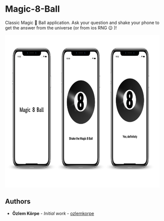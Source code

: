 # Magic-8-Ball
Classic Magic 🎱 Ball  application. Ask your question and shake your phone to get the answer from the universe (or from ios RNG 😉 )!

<p align="center">
    <img src="https://github.com/ozlemkorpe/Magic-8-Ball/blob/main/Screenshots/Magic-8-Ball-Screenshots.png" width="800" height="500">
</p>

## Authors
* **Özlem Körpe** - *Initial work* - [ozlemkorpe](https://github.com/ozlemkorpe)
